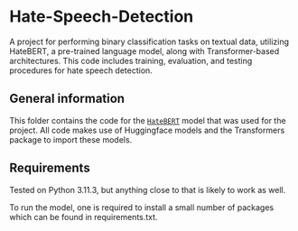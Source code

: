 # Hate-Speech-Detection
A project for performing binary classification tasks on textual data, utilizing HateBERT, a pre-trained language model, along with Transformer-based architectures. This code includes training, evaluation, and testing procedures for hate speech detection.

## General information
This folder contains the code for the [`HateBERT`](https://huggingface.co/GroNLP/hateBERT) model that was used for the project.
All code makes use of Huggingface models and the Transformers package to import these models.

## Requirements
Tested on Python 3.11.3, but anything close to that is likely to work as well.

To run the model, one is required to install a small number of packages which can be found in requirements.txt.

